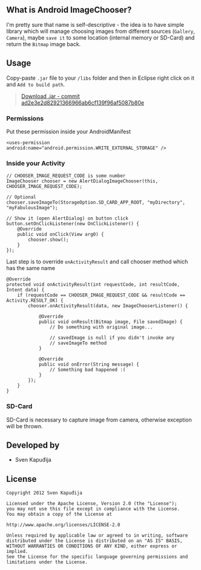 What is Android ImageChooser?
--------
I'm pretty sure that name is self-descriptive - the idea is to have simple library which will manage choosing images
from different sources (`Gallery`, `Camera`), maybe `save it` to some location (internal memory
or SD-Card) and return the `Bitmap` image back.

Usage
--------

Copy-paste `.jar` file to your `/libs` folder and then in Eclipse right click on it and `Add to build path`.
> [Download .jar - commit ad2e3e2d82921366966ab6cf139f96af5087b80e](http://www.svenkapudija.com/projects/imagechooser-ad2e3e2d82921366966ab6cf139f96af5087b80e.jar)

### Permissions

Put these permission inside your AndroidManifest

    <uses-permission android:name="android.permission.WRITE_EXTERNAL_STORAGE" />

### Inside your Activity

    // CHOOSER_IMAGE_REQUEST_CODE is some number
    ImageChooser chooser = new AlertDialogImageChooser(this, CHOOSER_IMAGE_REQUEST_CODE);

    // Optional
    chooser.saveImageTo(StorageOption.SD_CARD_APP_ROOT, "myDirectory", "myFabulousImage");

    // Show it (open AlertDialog) on button click
	button.setOnClickListener(new OnClickListener() {
		@Override
		public void onClick(View arg0) {
			chooser.show();
		}
	});

Last step is to override `onActivityResult` and call chooser method which has the same name

	@Override
	protected void onActivityResult(int requestCode, int resultCode, Intent data) {
		if (requestCode == CHOOSER_IMAGE_REQUEST_CODE && resultCode == Activity.RESULT_OK) {
			chooser.onActivityResult(data, new ImageChooserListener() {
				
				@Override
				public void onResult(Bitmap image, File savedImage) {
					// Do something with original image...

					// savedImage is null if you didn't invoke any
					// saveImageTo method
				}
				
				@Override
				public void onError(String message) {
					// Something bad happened :(
				}
			});
		}
	}

### SD-Card
SD-Card is necessary to capture image from camera, otherwise exception will be thrown.

Developed by
------------
* Sven Kapuđija

License
-------

    Copyright 2012 Sven Kapuđija
    
    Licensed under the Apache License, Version 2.0 (the "License");
    you may not use this file except in compliance with the License.
    You may obtain a copy of the License at
    
    http://www.apache.org/licenses/LICENSE-2.0
    
    Unless required by applicable law or agreed to in writing, software
    distributed under the License is distributed on an "AS IS" BASIS,
    WITHOUT WARRANTIES OR CONDITIONS OF ANY KIND, either express or implied.
    See the License for the specific language governing permissions and
    limitations under the License.
